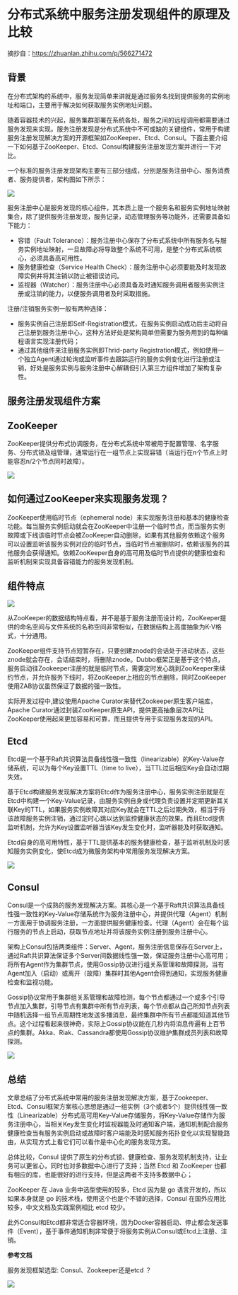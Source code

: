 
# 分布式系统中服务注册发现组件的原理及比较
摘抄自：https://zhuanlan.zhihu.com/p/566271472





## 背景

在分布式架构的系统中，服务发现简单来讲就是通过服务名找到提供服务的实例地址和端口，主要用于解决如何获取服务实例地址问题。

随着容器技术的兴起，服务集群部署在系统各处，服务之间的远程调用都需要通过服务发现来实现。服务注册发现是分布式系统中不可或缺的关键组件，常用于构建服务注册发现解决方案的开源框架如ZooKeeper、Etcd、Consul。下面主要介绍一下如何基于ZooKeeper、Etcd、Consul构建服务注册发现方案并进行一下对比。

一个标准的服务注册发现架构主要有三部分组成，分别是服务注册中心、服务消费者、服务提供者，架构图如下所示：


![](assets/ab3c777ce59af285118a5d761e492850.jpg)


服务注册中心是服务发现的核心组件，其本质上是一个服务名和服务实例地址映射集合，除了提供服务注册发现，服务记录，动态管理服务等功能外，还需要具备如下能力：

* 容错（Fault Tolerance）：服务注册中心保存了分布式系统中所有服务名与服务实例地址映射，一旦故障必将导致整个系统不可用，是整个分布式系统核心，必须具备高可用性。    
* 服务健康检查（Service Health Check）：服务注册中心必须要能及时发现故障实例并将其注销以防止被错误访问。    
* 监视器（Watcher）：服务注册中心必须具备及时通知服务调用者服务实例注册或注销的能力，以便服务调用者及时采取措施。

注册/注销服务实例一般有两种选择：

* 服务实例自己注册即Self-Registration模式，在服务实例启动成功后主动将自己注册到服务注册中心，这种方法好处是架构简单但需要为服务用到的每种编程语言实现注册代码；    
* 通过其他组件来注册服务实例即Thrid-party Registration模式，例如使用一个独立Agent通过轮询或监听事件去跟踪运行的服务实例变化进行注册或注销，好处是服务实例与服务注册中心解耦但引入第三方组件增加了架构复杂性。

## 服务注册发现组件方案

## ZooKeeper

ZooKeeper提供分布式协调服务，在分布式系统中常被用于配置管理、名字服务、分布式锁及组管理，通常运行在一组节点上实现容错（当运行在n个节点上时能容忍n/2个节点同时故障）。


![](assets/a01a83984c947aaf5f90526be912c3f4.jpg)


## 如何通过ZooKeeper来实现服务发现？

ZooKeeper使用临时节点（ephemeral node）来实现服务注册和基本的健康检查功能。每当服务实例启动就会在ZooKeeper中注册一个临时节点，而当服务实例故障或下线该临时节点会被ZooKeeper自动删除，如果有其他服务依赖这个服务可以设置监听该服务实例对应的临时节点，当临时节点被删除时，依赖该服务的其他服务会获得通知。依赖ZooKeeper自身的高可用及临时节点提供的健康检查和监听机制来实现具备容错能力的服务发现机制。

## 组件特点


![](assets/5e66bf835cae90e194de022dc669ecc9.jpg)


从ZooKeeper的数据结构特点看，并不是基于服务注册而设计的，ZooKeeper提供的命名空间与文件系统的名称空间非常相似，在数据结构上高度抽象为K-V格式，十分通用。

ZooKeeper组件支持节点短暂存在，只要创建znode的会话处于活动状态，这些znode就会存在，会话结束时，将删除znode。Dubbo框架正是基于这个特点，服务启动往Zookeeper注册的就是临时节点，需要定时发心跳到ZooKeeper来续约节点，并允许服务下线时，将ZooKeeper上相应的节点删除，同时ZooKeeper使用ZAB协议虽然保证了数据的强一致性。

实际开发过程中,建议使用Apache Curator来替代Zookeeper原生客户端库，Apache Curator通过封装ZooKeeper原生API，提供更高抽象层次API让ZooKeeper使用起来更加容易和可靠，而且提供专用于实现服务发现的API。

## Etcd

Etcd是一个基于Raft共识算法具备线性强一致性（linearizable）的Key-Value存储系统，可以为每个Key设置TTL（time to live），当TTL过后相应Key会自动过期失效。

基于Etcd构建服务发现解决方案将Etcd作为服务注册中心，服务实例注册就是在Etcd中构建一个Key-Value记录，由服务实例自身或代理负责设置并定期更新其关联Key的TTL，如果服务实例故障其对应Key就会在TTL之后过期失效，相当于将该故障服务实例注销，通过定时心跳以达到监控健康状态的效果。而且Etcd提供监听机制，允许为Key设置监听器当该Key发生变化时，监听器能及时获取通知。

Etcd自身的高可用特性，基于TTL提供基本的服务健康检查，基于监听机制及时感知服务实例变化，使Etcd成为微服务架构中常用服务发现解决方案。


![](assets/8d32ed4bea95b38688df82d86452a3df.jpg)


## Consul

Consul是一个成熟的服务发现解决方案。其核心是一个基于Raft共识算法具备线性强一致性的Key-Value存储系统作为服务注册中心，并提供代理（Agent）机制一方面用于协调服务注册，一方面提供服务健康检查。代理（Agent）会在每个运行服务的节点上启动，获取节点地址并将该服务实例注册到服务注册中心。

架构上Consul包括两类组件：Server、Agent，服务注册信息保存在Server上，通过Raft共识算法保证多个Server间数据线性强一致，保证服务注册中心高可用；将所有Agent作为集群节点，使用Gossip协议进行组关系管理和故障探测，当有Agent加入（启动）或离开（故障）集群时其他Agent会得到通知，实现服务健康检查和监视功能。

Gossip协议常用于集群组关系管理和故障检测，每个节点都通过一个或多个引导节点加入集群，引导节点有集群中所有节点列表，每个节点都从自己所知节点列表中随机选择一组节点周期性地发送多播消息，最终集群中所有节点都能知道其他节点。这个过程看起来很神奇，实际上Gossip协议能在几秒内将消息传遍有上百节点的集群。Akka、Riak、Cassandra都使用Gossip协议维护集群成员列表和故障探测。


![](assets/7f401a848f8e4e746c2708e4b4abc70c.jpg)


## 总结

文章总结了分布式系统中常用的服务注册发现解决方案，基于Zookeeper、Etcd、Consul框架方案核心思想是通过一组实例（3个或者5个）提供线性强一致性（Linearizable）分布式高可用Key-Value存储服务，将Key-Value存储作为服务注册中心，当相关Key发生变化时监视器能及时通知客户端，通知机制配合服务健康检查当有服务实例启动或故障时客户端能及时感知服务拓扑变化以实现智能路由，从实现方式上看它们可以看作是中心化的服务发现方案。

总体比较，Consul 提供了原生的分布式锁、健康检查、服务发现机制支持，让业务可以更省心，同时也对多数据中心进行了支持；当然 Etcd 和 ZooKeeper 也都有相应的库，也能很好的进行支持，但是这两者不支持多数据中心；

ZooKeeper 在 Java 业务中选型使用的较多，Etcd 因为是 go 语言开发的，所以如果本身就是 go 的技术栈，使用这个也是个不错的选择，Consul 在国外应用比较多，中文文档及实践案例相比 etcd 较少。

此外Consul和Etcd都非常适合容器环境，因为Docker容器启动、停止都会发送事件（Event），基于事件通知机制非常便于将服务实例从Consul或Etcd上注册、注销。

**参考文档**

服务发现框架选型: Consul、Zookeeper还是etcd ？


![](assets/a1c9f0d46500f5e59062f0fe102795e1.jpg)




